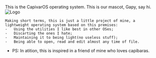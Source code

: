 This is the CapivarOS operating system.
This is our mascot, Gapy, say hi. ![Logo](https://github.com/r0bertinho/capivarOS/assets/112725039/e4619a98-da3f-4db4-b4b5-1d6316e7bdd4)

```
Making short terms, this is just a little project of mine, a lightweight operating system based on this premises:
-   Using the utilities I like best in other OSes;
-   Discarting the ones I hate;
-   Maintaining it to being light(no useless stuff);
-   Being able to open, read and edit almost any time of file.
```

-   PS: In atition, this is inspired in a friend of mine who loves capibaras.
